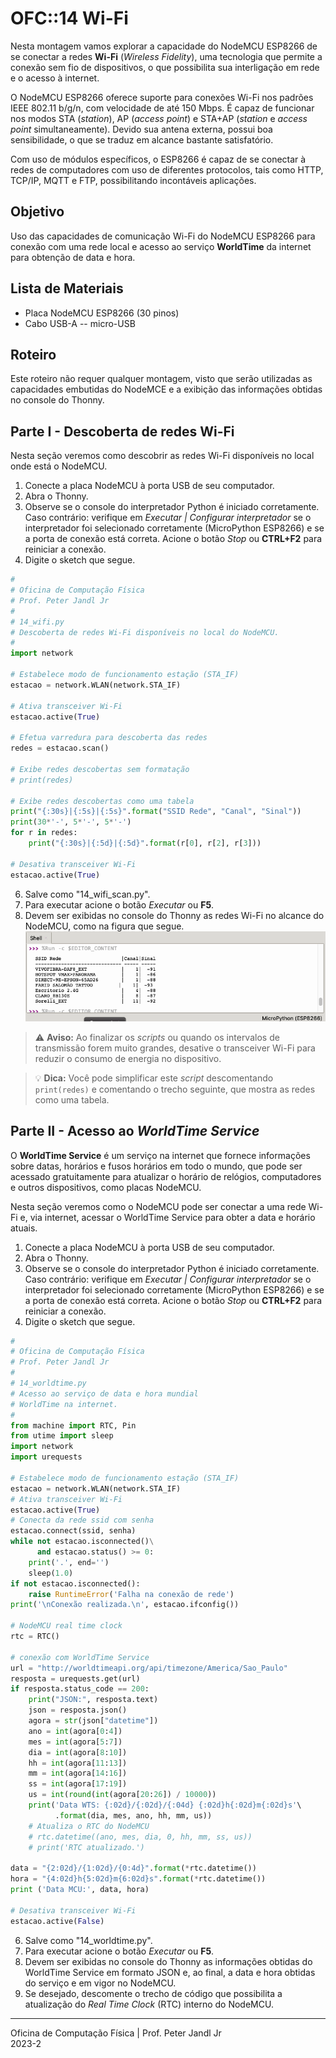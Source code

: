 # OFC::14 Wi-Fi 

Nesta montagem vamos explorar a capacidade do NodeMCU ESP8266 de se conectar a redes **Wi-Fi** (*Wireless Fidelity*), uma tecnologia que permite a conexão sem fio de dispositivos, o que possibilita sua interligação em rede e o acesso à internet. 

O NodeMCU ESP8266 oferece suporte para conexões Wi-Fi nos padrões IEEE 802.11 b/g/n, com velocidade de até 150 Mbps. É capaz de funcionar nos modos
STA (*station*), AP (*access point*) e STA+AP (*station* e *access point* simultaneamente). Devido sua antena externa, possui boa sensibilidade, o que se traduz em alcance bastante satisfatório.

Com uso de módulos específicos, o ESP8266 é capaz de se conectar à redes de computadores com uso de diferentes protocolos, tais como HTTP, TCP/IP, MQTT e FTP, possibilitando incontáveis aplicações.

## Objetivo

Uso das capacidades de comunicação Wi-Fi do NodeMCU ESP8266 para conexão com uma rede local e acesso ao serviço **WorldTime** da internet para obtenção de data e hora.

## Lista de Materiais

* Placa NodeMCU ESP8266 (30 pinos)
* Cabo USB-A -- micro-USB

## Roteiro

Este roteiro não requer qualquer montagem, visto que serão utilizadas as capacidades embutidas do NodeMCE e a exibição das informações obtidas no console do Thonny. 

## Parte I - Descoberta de redes Wi-Fi

Nesta seção veremos como descobrir as redes Wi-Fi disponíveis no local onde está o NodeMCU.

1. Conecte a placa NodeMCU à porta USB de seu computador.
2. Abra o Thonny.
3. Observe se o console do interpretador Python é iniciado corretamente. Caso contrário: verifique em *Executar | Configurar interpretador* se o interpretador foi selecionado corretamente (MicroPython ESP8266) e se a porta de conexão está correta. Acione o botão *Stop* ou **CTRL+F2** para reiniciar a conexão.
4. Digite o sketch que segue.

```python
#
# Oficina de Computação Física
# Prof. Peter Jandl Jr
#
# 14_wifi.py
# Descoberta de redes Wi-Fi disponíveis no local do NodeMCU.
#
import network

# Estabelece modo de funcionamento estação (STA_IF)
estacao = network.WLAN(network.STA_IF)

# Ativa transceiver Wi-Fi
estacao.active(True)

# Efetua varredura para descoberta das redes
redes = estacao.scan()

# Exibe redes descobertas sem formatação
# print(redes)

# Exibe redes descobertas como uma tabela
print("{:30s}|{:5s}|{:5s}".format("SSID Rede", "Canal", "Sinal"))
print(30*'-', 5*'-', 5*'-')
for r in redes:
    print("{:30s}|{:5d}|{:5d}".format(r[0], r[2], r[3]))

# Desativa transceiver Wi-Fi
estacao.active(True)

```

6. Salve como "14_wifi_scan.py".
7. Para executar acione o botão *Executar* ou **F5**.
8. Devem ser exibidas no console do Thonny as redes Wi-Fi no alcance do NodeMCU, como na figura que segue.
![Wi-Fi Scan](https://github.com/pjandl/ocf/blob/main/T-2023-2/figuras/14_wifi_scan.png)

> :warning: **Aviso:** Ao finalizar os *scripts* ou quando os intervalos de transmissão forem muito grandes, desative o transceiver Wi-Fi para reduzir o consumo de energia no dispositivo.

> :bulb: **Dica:** Você pode simplificar este *script* descomentando `print(redes)` e comentando o trecho seguinte, que mostra as redes como uma tabela.


## Parte II - Acesso ao *WorldTime Service*

O **WorldTime Service** é um serviço na internet que fornece informações sobre datas, horários e fusos horários em todo o mundo, que pode ser acessado gratuitamente para atualizar o horário de relógios, computadores e outros dispositivos, como placas NodeMCU.

Nesta seção veremos como o NodeMCU pode ser conectar a uma rede Wi-Fi e, via internet, acessar o WorldTime Service para obter a data e horário atuais.

1. Conecte a placa NodeMCU à porta USB de seu computador.
2. Abra o Thonny.
3. Observe se o console do interpretador Python é iniciado corretamente. Caso contrário: verifique em *Executar | Configurar interpretador* se o interpretador foi selecionado corretamente (MicroPython ESP8266) e se a porta de conexão está correta. Acione o botão *Stop* ou **CTRL+F2** para reiniciar a conexão.
4. Digite o sketch que segue.

```python
#
# Oficina de Computação Física
# Prof. Peter Jandl Jr
#
# 14_worldtime.py
# Acesso ao serviço de data e hora mundial
# WorldTime na internet.
#
from machine import RTC, Pin
from utime import sleep
import network
import urequests

# Estabelece modo de funcionamento estação (STA_IF)
estacao = network.WLAN(network.STA_IF)
# Ativa transceiver Wi-Fi
estacao.active(True)
# Conecta da rede ssid com senha
estacao.connect(ssid, senha)
while not estacao.isconnected()\
      and estacao.status() >= 0:
    print('.', end='')
    sleep(1.0)
if not estacao.isconnected():
    raise RuntimeError('Falha na conexão de rede')   
print('\nConexão realizada.\n', estacao.ifconfig())

# NodeMCU real time clock
rtc = RTC()

# conexão com WorldTime Service
url = "http://worldtimeapi.org/api/timezone/America/Sao_Paulo"
resposta = urequests.get(url)
if resposta.status_code == 200:
    print("JSON:", resposta.text)
    json = resposta.json()
    agora = str(json["datetime"])
    ano = int(agora[0:4])
    mes = int(agora[5:7])
    dia = int(agora[8:10])
    hh = int(agora[11:13])
    mm = int(agora[14:16])
    ss = int(agora[17:19])
    us = int(round(int(agora[20:26]) / 10000))
    print('Data WTS: {:02d}/{:02d}/{:04d} {:02d}h{:02d}m{:02d}s'\
          .format(dia, mes, ano, hh, mm, us))
    # Atualiza o RTC do NodeMCU
    # rtc.datetime((ano, mes, dia, 0, hh, mm, ss, us))
    # print('RTC atualizado.')
    
data = "{2:02d}/{1:02d}/{0:4d}".format(*rtc.datetime())
hora = "{4:02d}h{5:02d}m{6:02d}s".format(*rtc.datetime())
print ('Data MCU:', data, hora)

# Desativa transceiver Wi-Fi
estacao.active(False)

```

6. Salve como "14_worldtime.py".
7. Para executar acione o botão *Executar* ou **F5**.
8. Devem ser exibidas no console do Thonny as informações obtidas do WorldTime Service em formato JSON e, ao final, a data e hora obtidas do serviço e em vigor no NodeMCU.
9. Se desejado, descomente o trecho de código que possibilita a atualização do *Real Time Clock* (RTC) interno do NodeMCU.

---

Oficina de Computação Física | Prof. Peter Jandl Jr
<br/>2023-2
